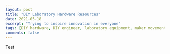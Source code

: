 ```yaml
---
layout: post
title: "DIY Laboratory Hardware Resources"
date: 2021-05-18
excerpt: "Trying to inspire innovation in everyone"
tags: [DIY hardware, DIY engineer, laboratory equipment, maker movement]
comments: false
---
```


Test
